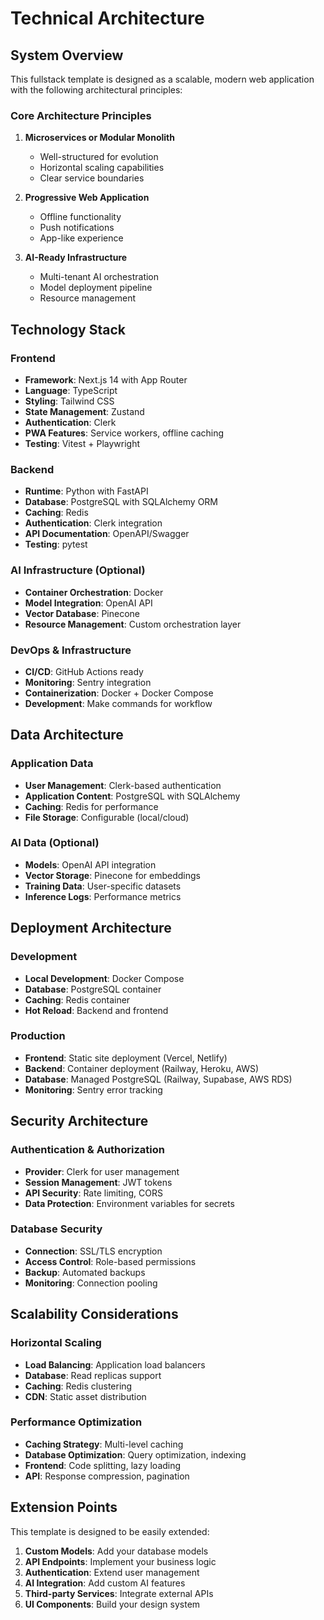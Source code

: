 # Technical Architecture

## System Overview

This fullstack template is designed as a scalable, modern web application with the following architectural principles:

### Core Architecture Principles

1. **Microservices or Modular Monolith**
   - Well-structured for evolution
   - Horizontal scaling capabilities
   - Clear service boundaries

2. **Progressive Web Application**
   - Offline functionality
   - Push notifications
   - App-like experience

3. **AI-Ready Infrastructure**
   - Multi-tenant AI orchestration
   - Model deployment pipeline
   - Resource management

## Technology Stack

### Frontend
- **Framework**: Next.js 14 with App Router
- **Language**: TypeScript
- **Styling**: Tailwind CSS
- **State Management**: Zustand
- **Authentication**: Clerk
- **PWA Features**: Service workers, offline caching
- **Testing**: Vitest + Playwright

### Backend
- **Runtime**: Python with FastAPI
- **Database**: PostgreSQL with SQLAlchemy ORM
- **Caching**: Redis
- **Authentication**: Clerk integration
- **API Documentation**: OpenAPI/Swagger
- **Testing**: pytest

### AI Infrastructure (Optional)
- **Container Orchestration**: Docker
- **Model Integration**: OpenAI API
- **Vector Database**: Pinecone
- **Resource Management**: Custom orchestration layer

### DevOps & Infrastructure
- **CI/CD**: GitHub Actions ready
- **Monitoring**: Sentry integration
- **Containerization**: Docker + Docker Compose
- **Development**: Make commands for workflow

## Data Architecture

### Application Data
- **User Management**: Clerk-based authentication
- **Application Content**: PostgreSQL with SQLAlchemy
- **Caching**: Redis for performance
- **File Storage**: Configurable (local/cloud)

### AI Data (Optional)
- **Models**: OpenAI API integration
- **Vector Storage**: Pinecone for embeddings
- **Training Data**: User-specific datasets
- **Inference Logs**: Performance metrics

## Deployment Architecture

### Development
- **Local Development**: Docker Compose
- **Database**: PostgreSQL container
- **Caching**: Redis container
- **Hot Reload**: Backend and frontend

### Production
- **Frontend**: Static site deployment (Vercel, Netlify)
- **Backend**: Container deployment (Railway, Heroku, AWS)
- **Database**: Managed PostgreSQL (Railway, Supabase, AWS RDS)
- **Monitoring**: Sentry error tracking

## Security Architecture

### Authentication & Authorization
- **Provider**: Clerk for user management
- **Session Management**: JWT tokens
- **API Security**: Rate limiting, CORS
- **Data Protection**: Environment variables for secrets

### Database Security
- **Connection**: SSL/TLS encryption
- **Access Control**: Role-based permissions
- **Backup**: Automated backups
- **Monitoring**: Connection pooling

## Scalability Considerations

### Horizontal Scaling
- **Load Balancing**: Application load balancers
- **Database**: Read replicas support
- **Caching**: Redis clustering
- **CDN**: Static asset distribution

### Performance Optimization
- **Caching Strategy**: Multi-level caching
- **Database Optimization**: Query optimization, indexing
- **Frontend**: Code splitting, lazy loading
- **API**: Response compression, pagination

## Extension Points

This template is designed to be easily extended:

1. **Custom Models**: Add your database models
2. **API Endpoints**: Implement your business logic
3. **Authentication**: Extend user management
4. **AI Integration**: Add custom AI features
5. **Third-party Services**: Integrate external APIs
6. **UI Components**: Build your design system
